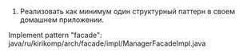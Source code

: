 1. Реализовать как минимум один структурный паттерн в своем домашнем приложении.

Implement pattern "facade":
java/ru/kirikomp/arch/facade/impl/ManagerFacadeImpl.java